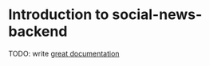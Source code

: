 # Introduction to social-news-backend

TODO: write [great documentation](http://jacobian.org/writing/what-to-write/)
